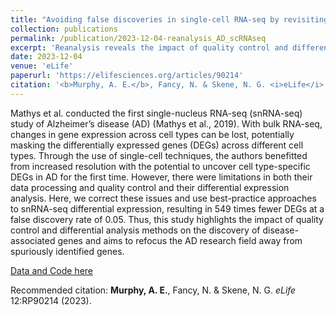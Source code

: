 ```yaml
---
title: "Avoiding false discoveries in single-cell RNA-seq by revisiting the first Alzheimers disease dataset"
collection: publications
permalink: /publication/2023-12-04-reanalysis_AD_scRNAseq
excerpt: 'Reanalysis reveals the impact of quality control and differential analysis methods on the discovery of disease-associated genes on the first Alzheimers disease single nucleus RNA-seq dataset.'
date: 2023-12-04
venue: 'eLife'
paperurl: 'https://elifesciences.org/articles/90214'
citation: '<b>Murphy, A. E.</b>, Fancy, N. & Skene, N. G. <i>eLife</i> 12:RP90214 (2023)'
---
```


Mathys et al. conducted the first single-nucleus RNA-seq (snRNA-seq) study of Alzheimer’s disease (AD) (Mathys et al., 2019). With bulk RNA-seq, changes in gene expression across cell types can be lost, potentially masking the differentially expressed genes (DEGs) across different cell types. Through the use of single-cell techniques, the authors benefitted from increased resolution with the potential to uncover cell type-specific DEGs in AD for the first time. However, there were limitations in both their data processing and quality control and their differential expression analysis. Here, we correct these issues and use best-practice approaches to snRNA-seq differential expression, resulting in 549 times fewer DEGs at a false discovery rate of 0.05. Thus, this study highlights the impact of quality control and differential analysis methods on the discovery of disease-associated genes and aims to refocus the AD research field away from spuriously identified genes.


[Data and Code here](https://github.com/neurogenomics/reanalysis_Mathys_2019)

Recommended citation: <b>Murphy, A. E.</b>, Fancy, N. & Skene, N. G. <i>eLife</i> 12:RP90214 (2023).